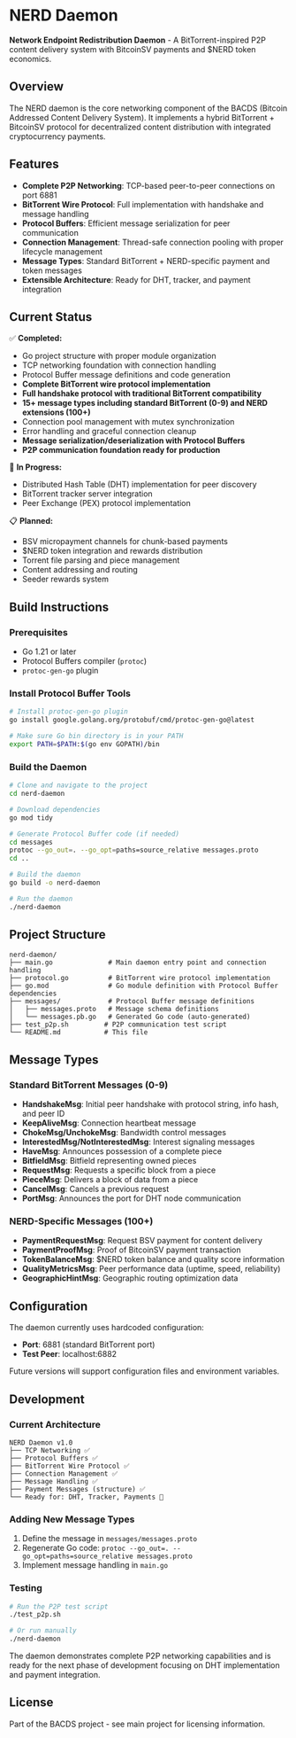 # NERD Daemon

**Network Endpoint Redistribution Daemon** - A BitTorrent-inspired P2P content delivery system with BitcoinSV payments and $NERD token economics.

## Overview

The NERD daemon is the core networking component of the BACDS (Bitcoin Addressed Content Delivery System). It implements a hybrid BitTorrent + BitcoinSV protocol for decentralized content distribution with integrated cryptocurrency payments.

## Features

- **Complete P2P Networking**: TCP-based peer-to-peer connections on port 6881
- **BitTorrent Wire Protocol**: Full implementation with handshake and message handling
- **Protocol Buffers**: Efficient message serialization for peer communication
- **Connection Management**: Thread-safe connection pooling with proper lifecycle management
- **Message Types**: Standard BitTorrent + NERD-specific payment and token messages
- **Extensible Architecture**: Ready for DHT, tracker, and payment integration

## Current Status

✅ **Completed:**
- Go project structure with proper module organization
- TCP networking foundation with connection handling
- Protocol Buffer message definitions and code generation
- **Complete BitTorrent wire protocol implementation**
- **Full handshake protocol with traditional BitTorrent compatibility**
- **15+ message types including standard BitTorrent (0-9) and NERD extensions (100+)**
- Connection pool management with mutex synchronization
- Error handling and graceful connection cleanup
- **Message serialization/deserialization with Protocol Buffers**
- **P2P communication foundation ready for production**

🚧 **In Progress:**
- Distributed Hash Table (DHT) implementation for peer discovery
- BitTorrent tracker server integration
- Peer Exchange (PEX) protocol implementation

📋 **Planned:**
- BSV micropayment channels for chunk-based payments
- $NERD token integration and rewards distribution
- Torrent file parsing and piece management
- Content addressing and routing
- Seeder rewards system

## Build Instructions

### Prerequisites
- Go 1.21 or later
- Protocol Buffers compiler (`protoc`)
- `protoc-gen-go` plugin

### Install Protocol Buffer Tools
```bash
# Install protoc-gen-go plugin
go install google.golang.org/protobuf/cmd/protoc-gen-go@latest

# Make sure Go bin directory is in your PATH
export PATH=$PATH:$(go env GOPATH)/bin
```

### Build the Daemon
```bash
# Clone and navigate to the project
cd nerd-daemon

# Download dependencies
go mod tidy

# Generate Protocol Buffer code (if needed)
cd messages
protoc --go_out=. --go_opt=paths=source_relative messages.proto
cd ..

# Build the daemon
go build -o nerd-daemon

# Run the daemon
./nerd-daemon
```

## Project Structure

```
nerd-daemon/
├── main.go              # Main daemon entry point and connection handling
├── protocol.go          # BitTorrent wire protocol implementation
├── go.mod               # Go module definition with Protocol Buffer dependencies
├── messages/            # Protocol Buffer message definitions
│   ├── messages.proto   # Message schema definitions
│   └── messages.pb.go   # Generated Go code (auto-generated)
├── test_p2p.sh         # P2P communication test script
└── README.md           # This file
```

## Message Types

### Standard BitTorrent Messages (0-9)
- **HandshakeMsg**: Initial peer handshake with protocol string, info hash, and peer ID
- **KeepAliveMsg**: Connection heartbeat message
- **ChokeMsg/UnchokeMsg**: Bandwidth control messages
- **InterestedMsg/NotInterestedMsg**: Interest signaling messages
- **HaveMsg**: Announces possession of a complete piece
- **BitfieldMsg**: Bitfield representing owned pieces
- **RequestMsg**: Requests a specific block from a piece
- **PieceMsg**: Delivers a block of data from a piece
- **CancelMsg**: Cancels a previous request
- **PortMsg**: Announces the port for DHT node communication

### NERD-Specific Messages (100+)
- **PaymentRequestMsg**: Request BSV payment for content delivery
- **PaymentProofMsg**: Proof of BitcoinSV payment transaction
- **TokenBalanceMsg**: $NERD token balance and quality score information
- **QualityMetricsMsg**: Peer performance data (uptime, speed, reliability)
- **GeographicHintMsg**: Geographic routing optimization data

## Configuration

The daemon currently uses hardcoded configuration:
- **Port**: 6881 (standard BitTorrent port)
- **Test Peer**: localhost:6882

Future versions will support configuration files and environment variables.

## Development

### Current Architecture
```
NERD Daemon v1.0
├── TCP Networking ✅
├── Protocol Buffers ✅  
├── BitTorrent Wire Protocol ✅
├── Connection Management ✅
├── Message Handling ✅
├── Payment Messages (structure) ✅
└── Ready for: DHT, Tracker, Payments 🚀
```

### Adding New Message Types
1. Define the message in `messages/messages.proto`
2. Regenerate Go code: `protoc --go_out=. --go_opt=paths=source_relative messages.proto`
3. Implement message handling in `main.go`

### Testing
```bash
# Run the P2P test script
./test_p2p.sh

# Or run manually
./nerd-daemon
```

The daemon demonstrates complete P2P networking capabilities and is ready for the next phase of development focusing on DHT implementation and payment integration.

## License

Part of the BACDS project - see main project for licensing information. 